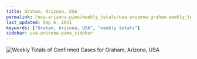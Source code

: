 ```yaml
---
title: Graham, Arizona, USA
permalink: /usa-arizona-pima/weekly_totals/usa-arizona-graham-weekly_totals.html
last_updated: Sep 6, 2021
keywords: ["Graham, Arizona, USA", "weekly totals"]
sidebar: usa-arizona-pima_sidebar
---
```


![Weekly Totals of Confirmed Cases for Graham, Arizona, USA](/covid_tracker/images/graphs/usa-arizona-graham-weekly_totals_graph.png)
